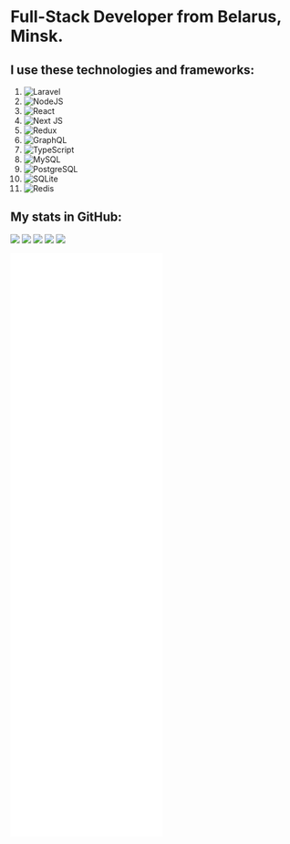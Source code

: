 # Full-Stack Developer from Belarus, Minsk.
## I use these technologies and frameworks:
1. ![Laravel](https://img.shields.io/badge/laravel-%23FF2D20.svg?style=for-the-badge&logo=laravel&logoColor=white)
2. ![NodeJS](https://img.shields.io/badge/node.js-6DA55F?style=for-the-badge&logo=node.js&logoColor=white)
3. ![React](https://img.shields.io/badge/react-%2320232a.svg?style=for-the-badge&logo=react&logoColor=%2361DAFB)
4. ![Next JS](https://img.shields.io/badge/Next-black?style=for-the-badge&logo=next.js&logoColor=white)
5. ![Redux](https://img.shields.io/badge/redux-%23593d88.svg?style=for-the-badge&logo=redux&logoColor=white)
6. ![GraphQL](https://img.shields.io/badge/-GraphQL-E10098?style=for-the-badge&logo=graphql&logoColor=white)
7. ![TypeScript](https://img.shields.io/badge/TypeScript-007ACC?style=for-the-badge&logo=typescript&logoColor=white)
8. ![MySQL](https://img.shields.io/badge/MySQL-005C84?style=for-the-badge&logo=mysql&logoColor=white)
9. ![PostgreSQL](https://img.shields.io/badge/PostgreSQL-316192?style=for-the-badge&logo=postgresql&logoColor=white)
6. ![SQLite](https://img.shields.io/badge/SQLite-07405E?style=for-the-badge&logo=sqlite&logoColor=white)
7. ![Redis](https://img.shields.io/badge/redis-%23DD0031.svg?style=for-the-badge&logo=redis&logoColor=white)

## My stats in GitHub:
![](http://github-profile-summary-cards.vercel.app/api/cards/profile-details?username=abobus-2288&theme=github)
![](http://github-profile-summary-cards.vercel.app/api/cards/repos-per-language?username=abobus-2288&theme=github) ![](http://github-profile-summary-cards.vercel.app/api/cards/most-commit-language?username=abobus-2288&theme=github)
![](http://github-profile-summary-cards.vercel.app/api/cards/stats?username=abobus-2288&theme=github) ![](http://github-profile-summary-cards.vercel.app/api/cards/productive-time?username=abobus-2288&theme=github&utcOffset=8)

![Metrics](/github-metrics.svg)
